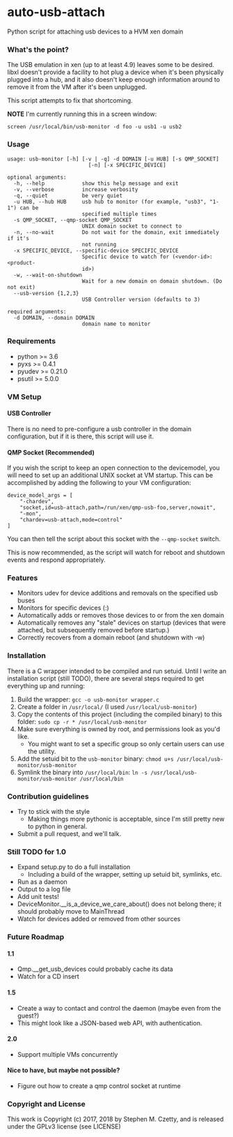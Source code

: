 # auto-usb-attach #

Python script for attaching usb devices to a HVM xen domain

### What's the point? ###

The USB emulation in xen (up to at least 4.9) leaves some to be
desired.  libxl doesn't provide a facility to hot plug a device
when it's been physically plugged into a hub, and it also doesn't
keep enough information around to remove it from the VM after it's
been unplugged.

This script attempts to fix that shortcoming.


**NOTE** I'm currently running this in a screen window:

    screen /usr/local/bin/usb-monitor -d foo -u usb1 -u usb2

### Usage ###

    usage: usb-monitor [-h] [-v | -q] -d DOMAIN [-u HUB] [-s QMP_SOCKET]
                              [-n] [-x SPECIFIC_DEVICE]

    optional arguments:
      -h, --help            show this help message and exit
      -v, --verbose         increase verbosity
      -q, --quiet           be very quiet
      -u HUB, --hub HUB     usb hub to monitor (for example, "usb3", "1-1") can be
                            specified multiple times
      -s QMP_SOCKET, --qmp-socket QMP_SOCKET
                            UNIX domain socket to connect to
      -n, --no-wait         Do not wait for the domain, exit immediately if it's
                            not running
      -x SPECIFIC_DEVICE, --specific-device SPECIFIC_DEVICE
                            Specific device to watch for (<vendor-id>:<product-
                            id>)
      -w, --wait-on-shutdown
                            Wait for a new domain on domain shutdown. (Do not exit)
      --usb-version {1,2,3}
                            USB Controller version (defaults to 3)

    required arguments:
      -d DOMAIN, --domain DOMAIN
                            domain name to monitor

### Requirements ###

* python >= 3.6
* pyxs >= 0.4.1
* pyudev >= 0.21.0
* psutil >= 5.0.0

### VM Setup ###

#### USB Controller ####

There is no need to pre-configure a usb controller in the domain
configuration, but if it is there, this script will use it.

#### QMP Socket (Recommended) ####

If you wish the script to keep an open connection to the devicemodel,
you will need to set up an additional UNIX socket at VM startup.
This can be accomplished by adding the following to your VM
configuration:

    device_model_args = [
        "-chardev",
        "socket,id=usb-attach,path=/run/xen/qmp-usb-foo,server,nowait",
        "-mon",
        "chardev=usb-attach,mode=control"
    ]

You can then tell the script about this socket with the `--qmp-socket`
switch.

This is now recommended, as the script will watch for reboot and
shutdown events and respond appropriately.

### Features ###

* Monitors udev for device additions and removals on the specified usb
  buses
* Monitors for specific devices (<vendor>:<product>)
* Automatically adds or removes those devices to or from the xen domain
* Automatically removes any "stale" devices on startup (devices
  that were attached, but subsequently removed before startup.)
* Correctly recovers from a domain reboot (and shutdown with -w)

### Installation ###

There is a C wrapper intended to be compiled and run setuid.  Until I
write an installation script (still TODO), there are several steps
required to get everything up and running:

1. Build the wrapper: `gcc -o usb-monitor wrapper.c`
2. Create a folder in `/usr/local/` (I used `/usr/local/usb-monitor`)
3. Copy the contents of this project (including the compiled binary) to
   this folder: `sudo cp -r * /usr/local/usb-monitor`
4. Make sure everything is owned by root, and permissions look as you'd
   like.
    - You might want to set a specific group so only certain users can
      use the utility.
5. Add the setuid bit to the `usb-monitor` binary:
   `chmod u+s /usr/local/usb-monitor/usb-monitor`
6. Symlink the binary into `/usr/local/bin`: `ln -s
   /usr/local/usb-monitor/usb-monitor /usr/local/bin`

### Contribution guidelines ###

* Try to stick with the style
  * Making things more pythonic is acceptable, since I'm still pretty
    new to python in general.
* Submit a pull request, and we'll talk.

### Still TODO for 1.0 ###

* Expand setup.py to do a full installation
  * Including a build of the wrapper, setting up
    setuid bit, symlinks, etc.
* Run as a daemon
* Output to a log file
* Add unit tests!
* DeviceMonitor.__is_a_device_we_care_about() does not belong there; it
  should probably move to MainThread
* Watch for devices added or removed from other sources

### Future Roadmap ###

#### 1.1 ####

* Qmp.__get_usb_devices could probably cache its data
* Watch for a CD insert

#### 1.5 ####

* Create a way to contact and control the daemon (maybe even from the guest?)
* This might look like a JSON-based web API, with authentication.

#### 2.0 ####

* Support multiple VMs concurrently

#### Nice to have, but maybe not possible? ####

* Figure out how to create a qmp control socket at runtime

### Copyright and License ###

This work is Copyright (c) 2017, 2018 by Stephen M. Czetty, and is released
under the GPLv3 license (see LICENSE)

